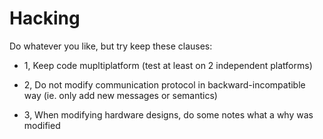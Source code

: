 # Hacking

Do whatever you like, but try keep these clauses:

* 1, Keep code mupltiplatform (test at least on 2 independent platforms)

* 2, Do not modify communication protocol in backward-incompatible way (ie. only add new messages or semantics)

* 3, When modifying hardware designs, do some notes what a why was modified